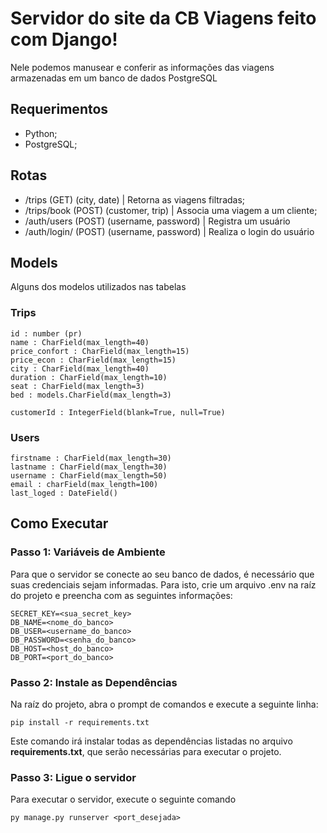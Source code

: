 # Servidor do site da CB Viagens feito com Django!
Nele podemos manusear e conferir as informações das viagens armazenadas em um banco de dados PostgreSQL

## Requerimentos
- Python;
- PostgreSQL;

## Rotas
- /trips (GET) (city, date)                 | Retorna as viagens filtradas;
- /trips/book (POST) (customer, trip)       | Associa uma viagem a um cliente;
- /auth/users (POST) (username, password)   | Registra um usuário
- /auth/login/ (POST) (username, password)  | Realiza o login do usuário

## Models
Alguns dos modelos utilizados nas tabelas

### Trips
```
id : number (pr)
name : CharField(max_length=40)
price_confort : CharField(max_length=15)
price_econ : CharField(max_length=15)
city : CharField(max_length=40)
duration : CharField(max_length=10)
seat : CharField(max_length=3)
bed : models.CharField(max_length=3)

customerId : IntegerField(blank=True, null=True)
```

### Users
```
firstname : CharField(max_length=30)
lastname : CharField(max_length=30)
username : CharField(max_length=50)
email : charField(max_length=100)
last_loged : DateField()
```

## Como Executar
### Passo 1: Variáveis de Ambiente
Para que o servidor se conecte ao seu banco de dados, é necessário que suas credenciais sejam informadas. Para isto, crie um arquivo .env na raíz do projeto e preencha com as seguintes informações:

```
SECRET_KEY=<sua_secret_key>
DB_NAME=<nome_do_banco>
DB_USER=<username_do_banco>
DB_PASSWORD=<senha_do_banco>
DB_HOST=<host_do_banco>
DB_PORT=<port_do_banco>
```

### Passo 2: Instale as Dependências
Na raíz do projeto, abra o prompt de comandos e execute a seguinte linha:

```
pip install -r requirements.txt
```

Este comando irá instalar todas as dependências listadas no arquivo **requirements.txt**, que serão necessárias para executar o projeto.

### Passo 3: Ligue o servidor
Para executar o servidor, execute o seguinte comando
```
py manage.py runserver <port_desejada>
```